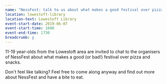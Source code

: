 ```yaml
---
name: "NessFest: talk to us about what makes a good festival over pizza: for 11-19 year-olds"
location: lowestoft-library
location-text: Lowestoft Library
event-start-date: 2019-06-07
event-start-time: 1600
event-end-time: 1730
breadcrumb: y
---
```


11-19 year-olds from the Lowestoft area are invited to chat to the organisers of NessFest about what makes a good (or bad!) festival over pizza and snacks.

Don't feel like talking? Feel free to come along anyway and find out more about NessFest and have a bite to eat.
